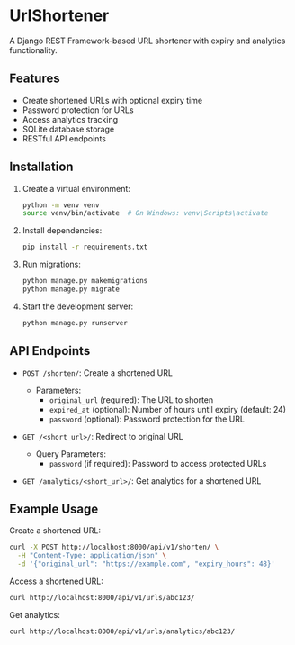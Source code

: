 # UrlShortener
A Django REST Framework-based URL shortener with expiry and analytics functionality.

## Features

- Create shortened URLs with optional expiry time
- Password protection for URLs
- Access analytics tracking
- SQLite database storage
- RESTful API endpoints

## Installation

1. Create a virtual environment:
   ```bash
   python -m venv venv
   source venv/bin/activate  # On Windows: venv\Scripts\activate
   ```
2. Install dependencies:
   ```bash
   pip install -r requirements.txt
   ```
3. Run migrations:
   ```bash
   python manage.py makemigrations
   python manage.py migrate
   ```
4. Start the development server:
   ```bash
   python manage.py runserver
   ```

## API Endpoints

- `POST /shorten/`: Create a shortened URL
  - Parameters:
    - `original_url` (required): The URL to shorten
    - `expired_at` (optional): Number of hours until expiry (default: 24)
    - `password` (optional): Password protection for the URL

- `GET /<short_url>/`: Redirect to original URL
  - Query Parameters:
    - `password` (if required): Password to access protected URLs

- `GET /analytics/<short_url>/`: Get analytics for a shortened URL

## Example Usage

Create a shortened URL:
```bash
curl -X POST http://localhost:8000/api/v1/shorten/ \
  -H "Content-Type: application/json" \
  -d '{"original_url": "https://example.com", "expiry_hours": 48}'
```

Access a shortened URL:
```bash
curl http://localhost:8000/api/v1/urls/abc123/
```

Get analytics:
```bash
curl http://localhost:8000/api/v1/urls/analytics/abc123/
```
